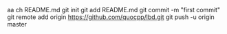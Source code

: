 aa
ch README.md
git init
git add README.md
git commit -m "first commit"
git remote add origin https://github.com/quocpp/lbd.git
git push -u origin master
